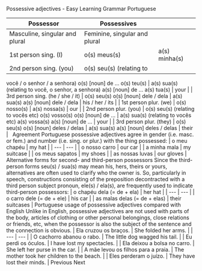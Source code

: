Possessive adjectives - Easy Learning Grammar Portuguese
 
| Possessor | Possessives |   |
| --- | --- | --- |
| Masculine, singular and plural | Feminine, singular and plural |
| 1st person sing. (I) | o(s) meus(s) | a(s) minha(s) | my |
| 2nd person sing. (you) | o(s) seu(s) (relating to
você / o senhor / a senhora)
o(s) [noun] de …
o(s) teu(s) | a(s) sua(s) (relating to
você, o senhor, a senhora)
a(s) [noun] de …
a(s) tua(s) | your |
| 3rd person sing. (he / she / it) | o(s) seu(s)
o(s) [noun] dele / dela | a(s) sua(s)
a(s) [noun] dele / dela | his / her / its |
| 1st person plur. (we) | o(s) nosso(s) | a(s) nossa(s) | our |
| 2nd person plur. (you) | o(s) seu(s) (relating to
vocês etc)
o(s) vosso(s)
o(s) [noun] de … | a(s) sua(s) (relating to
vocês etc)
a(s) vossa(s)
a(s) [noun] de … | your |
| 3rd person plur. (they) | o(s) seu(s)
o(s) [noun] deles / delas | a(s) sua(s)
a(s) [noun] deles / delas | their |
 
Agreement
Portuguese possessive adjectives agree in gender (i.e. masc. or fem.) and number (i.e. sing. or plur.) with the thing possessed:
| o meu chapéu | my hat |
| --- | --- |
| o nosso carro | our car |
| a minha mala | my suitcase |
| os meus sapatos | my shoes |
| as nossas luvas | our gloves |
Alternative forms for second- and third-person possessors
Since the third-person forms seu(s) / sua(s) may mean his, hers, theirs or yours, alternatives are often used to clarify who the owner is. So, particularly in speech, constructions consisting of the preposition decontracted with a third person subject pronoun, ele(s) / ela(s), are frequently used to indicate third-person possessors:
| o chapéu dela (= de + ela) | her hat |
| --- | --- |
| o carro dele (= de + ele) | his car |
| as malas delas (= de + elas) | their suitcases |
Portuguese usage of possessive adjectives compared with English
Unlike in English, possessive adjectives are not used with parts of the body, articles of clothing or other personal belongings, close relations or friends, etc, when the possessor is also the subject of the sentence and the connection is obvious.
| Ela cruzou os braços. | She folded her arms. |
| --- | --- |
| O cachorro abanou o rabo. | The little dog wagged his tail. |
| Eu perdi os óculos. | I have lost my spectacles. |
| Ela deixou a bolsa no carro. | She left her purse in the car. |
| A mãe levou os filhos para a praia. | The mother took her children to the beach. |
| Eles perderam o juízo. | They have lost their minds. |
Previous
Next
